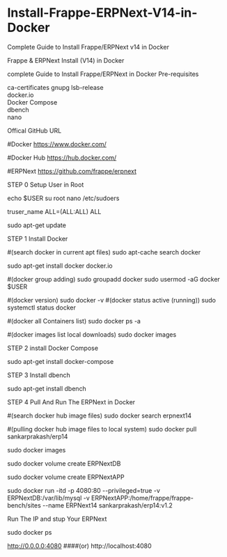 # Install-Frappe-ERPNext-V14-in-Docker
Complete Guide to Install Frappe/ERPNext v14 in Docker

Frappe & ERPNext Install (V14) in Docker

complete Guide to Install Frappe/ERPNext in Docker
Pre-requisites

  ca-certificates
  gnupg
  lsb-release                                   
  docker.io             
  Docker Compose                                   
  dbench                                     
  nano                                     

Offical GitHub URL

#Docker
https://www.docker.com/

#Docker Hub
https://hub.docker.com/

#ERPNext
https://github.com/frappe/erpnext

STEP 0 Setup User in Root

echo $USER
su root
nano /etc/sudoers

truser_name ALL=(ALL:ALL) ALL

sudo apt-get update

STEP 1 Install Docker

#(search docker in current apt files)
sudo apt-cache search docker

sudo apt-get install docker docker.io

#(docker group adding)
sudo groupadd docker
sudo usermod -aG docker $USER

#(docker version)
sudo docker -v
#(docker status active (running))
sudo systemctl status docker

#(docker all Containers list)
sudo docker ps -a

#(docker images list local downloads)
sudo docker images

STEP 2 install Docker Compose

sudo apt-get install docker-compose

STEP 3 Install dbench

sudo apt-get install dbench

STEP 4 Pull And Run The ERPNext in Docker

#(search docker hub image files)
sudo docker search erpnext14

#(pulling docker hub image files to local system)
sudo docker pull sankarprakash/erp14

sudo docker images

sudo docker volume create ERPNextDB

sudo docker volume create ERPNextAPP

sudo docker run -itd -p 4080:80 --privileged=true -v ERPNextDB:/var/lib/mysql -v ERPNextAPP:/home/frappe/frappe-bench/sites --name ERPNext14 sankarprakash/erp14:v1.2

Run The IP and stup Your ERPNext

sudo docker ps

http://0.0.0.0:4080 
####(or) 
http://localhost:4080
